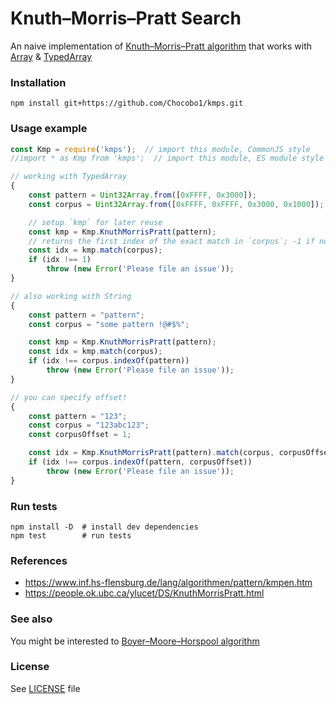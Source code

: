 # Knuth–Morris–Pratt Search

An naive implementation of [Knuth–Morris–Pratt algorithm][wikipedia_link] that works with [Array][mdn_array_link] & [TypedArray][mdn_typed_array_link]

[wikipedia_link]: https://en.wikipedia.org/wiki/Knuth%E2%80%93Morris%E2%80%93Pratt_algorithm
[mdn_array_link]: https://developer.mozilla.org/en-US/docs/Web/JavaScript/Reference/Global_Objects/Array
[mdn_typed_array_link]: https://developer.mozilla.org/en-US/docs/Web/JavaScript/Reference/Global_Objects/TypedArray

### Installation
```shell
npm install git+https://github.com/Chocobo1/kmps.git
```

### Usage example
```javascript
const Kmp = require('kmps');  // import this module, CommonJS style
//import * as Kmp from 'kmps';  // import this module, ES module style

// working with TypedArray
{
    const pattern = Uint32Array.from([0xFFFF, 0x3000]);
    const corpus = Uint32Array.from([0xFFFF, 0xFFFF, 0x3000, 0x1000]);

    // setup `kmp` for later reuse
    const kmp = Kmp.KnuthMorrisPratt(pattern);
    // returns the first index of the exact match in `corpus`; -1 if not found
    const idx = kmp.match(corpus);
    if (idx !== 1)
        throw (new Error('Please file an issue'));
}

// also working with String
{
    const pattern = "pattern";
    const corpus = "some pattern !@#$%";

    const kmp = Kmp.KnuthMorrisPratt(pattern);
    const idx = kmp.match(corpus);
    if (idx !== corpus.indexOf(pattern))
        throw (new Error('Please file an issue'));
}

// you can specify offset!
{
    const pattern = "123";
    const corpus = "123abc123";
    const corpusOffset = 1;

    const idx = Kmp.KnuthMorrisPratt(pattern).match(corpus, corpusOffset);
    if (idx !== corpus.indexOf(pattern, corpusOffset))
        throw (new Error('Please file an issue'));
}
```

### Run tests
```shell
npm install -D  # install dev dependencies
npm test        # run tests
```

### References
* https://www.inf.hs-flensburg.de/lang/algorithmen/pattern/kmpen.htm
* https://people.ok.ubc.ca/ylucet/DS/KnuthMorrisPratt.html

### See also
You might be interested to [Boyer–Moore–Horspool algorithm][bmh_link]

[bmh_link]: https://github.com/Chocobo1/bmhs

### License
See [LICENSE](./LICENSE) file
